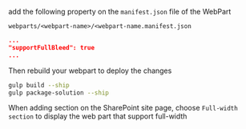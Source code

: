 add the following property on the `manifest.json` file of the WebPart

`webparts/<webpart-name>/<webpart-name.manifest.json`

```json
...
"supportFullBleed": true
...
```

Then rebuild your webpart to deploy the changes

```bash
gulp build --ship
gulp package-solution --ship
```

When adding section on the SharePoint site page, choose `Full-width section` to display the web part that support full-width